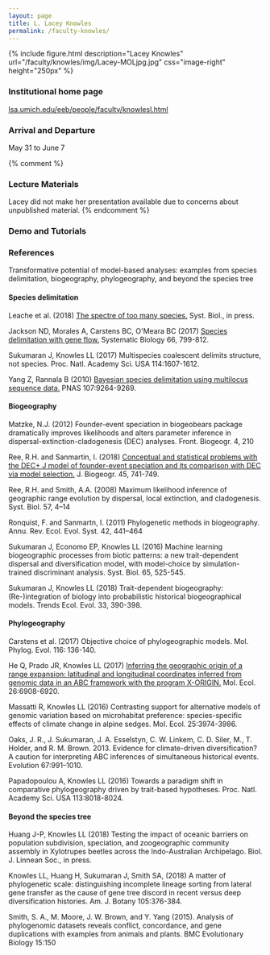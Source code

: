 ```yaml
---
layout: page
title: L. Lacey Knowles
permalink: /faculty-knowles/
---
```

{% include figure.html description="Lacey Knowles" url="/faculty/knowles/img/Lacey-MOLjpg.jpg" css="image-right" height="250px" %}
### Institutional home page 

[lsa.umich.edu/eeb/people/faculty/knowlesl.html](https://lsa.umich.edu/eeb/people/faculty/knowlesl.html)

### Arrival and Departure 

May 31 to June 7

{% comment %}
### Lecture Materials

Lacey did not make her presentation available due to concerns about unpublished material.
{% endcomment %}

### Demo and Tutorials

### References 

Transformative potential of model-based analyses: examples from species delimitation, biogeography, phylogeography, and beyond the species tree

#### Species delimitation

Leache et al. (2018) [The spectre of too many species.](https://doi.org/10.1093/sysbio/syy051) Syst. Biol., in press. 

Jackson ND, Morales A, Carstens BC, O'Meara BC (2017) [Species delimitation with gene flow.](http://doi.org/10.1093/sysbio/syw117) Systematic Biology 66, 799-812. 

Sukumaran J, Knowles LL (2017) Multispecies coalescent delimits structure, not species. Proc. Natl. Academy Sci. USA 114:1607-1612.

Yang Z, Rannala B (2010) [Bayesian species delimitation using multilocus sequence data.](https://doi.org/10.1073/pnas.0913022107) PNAS 107:9264-9269.

#### Biogeography

Matzke, N.J. (2012) Founder-event speciation in biogeobears package dramatically improves likelihoods and alters parameter inference in dispersal-extinction-cladogenesis (DEC) analyses. Front. Biogeogr. 4, 210

Ree, R.H. and Sanmartin, I. (2018) [Conceptual and statistical problems with the DEC+ J model of founder-event speciation and its comparison with DEC via model selection.](http://dx.doi.org/10.1111/jbi.13173) J. Biogeogr. 45, 741-749. 

Ree, R.H. and Smith, A.A. (2008) Maximum likelihood inference of geographic range evolution by dispersal, local extinction, and cladogenesis. Syst. Biol. 57, 4–14

Ronquist, F. and Sanmartn, I. (2011) Phylogenetic methods in biogeography. Annu. Rev. Ecol. Evol. Syst. 42, 441–464

Sukumaran J, Economo EP, Knowles LL (2016) Machine learning biogeographic processes from biotic patterns: a new trait-dependent dispersal and diversification model, with model-choice by simulation-trained discriminant analysis. Syst. Biol. 65, 525-545.

Sukumaran J, Knowles LL (2018) Trait-dependent biogeography: (Re-)integration of biology into probabilistic historical biogeographical models. Trends Ecol. Evol. 33, 390-398.

#### Phylogeography

Carstens et al. (2017) Objective choice of phylogeographic models. Mol. Phylog. Evol. 116: 136-140.

He Q, Prado JR, Knowles LL (2017) [Inferring the geographic origin of a range expansion: latitudinal and longitudinal coordinates inferred from genomic data in an ABC framework with the program X-ORIGIN.](http://doi.org/10.1111/mec.14380) Mol. Ecol. 26:6908-6920.

Massatti R, Knowles LL (2016) Contrasting support for alternative models of genomic variation based on microhabitat preference: species-specific effects of climate change in alpine sedges. Mol. Ecol. 25:3974-3986.

Oaks, J. R., J. Sukumaran, J. A. Esselstyn, C. W. Linkem, C. D. Siler, M., T. Holder, and R. M. Brown. 2013. Evidence for climate-driven diversification? A caution for interpreting ABC inferences of simultaneous historical events. Evolution 67:991–1010.

Papadopoulou A, Knowles LL (2016) Towards a paradigm shift in comparative phylogeography driven by trait-based hypotheses. Proc. Natl. Academy Sci. USA 113:8018-8024.

#### Beyond the species tree

Huang J-P, Knowles LL (2018) Testing the impact of oceanic barriers on population subdivision, speciation, and zoogeographic community assembly in Xylotrupes beetles across the Indo-Australian Archipelago. Biol. J. Linnean Soc., in press.

Knowles LL, Huang H, Sukumaran J, Smith SA, (2018) A matter of phylogenetic scale: distinguishing incomplete lineage sorting from lateral gene transfer as the cause of gene tree discord in recent versus deep diversification histories. Am. J. Botany 105:376-384.

Smith, S. A., M. Moore, J. W. Brown, and Y. Yang (2015). Analysis of phylogenomic datasets reveals conflict, concordance, and gene duplications with examples from animals and plants. BMC Evolutionary Biology 15:150
